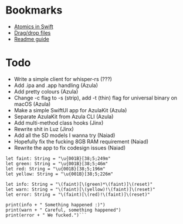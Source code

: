 # Bookmarks
- [Atomics in Swift](https://medium.com/macoclock/multi-threading-and-race-conditions-in-swift-13f3c8eb25c4)
- [Drag/drop files](https://developer.apple.com/forums/thread/696503)
- [Readme guide](https://dev.to/scottydocs/how-to-write-a-kickass-readme-5af9)

# Todo
- Write a simple client for whisper-rs (???)
- Add .ipa and .app handling (Azula)
- Add pretty colours (Azula)
- Change -c flag to -s (strip), add -t (thin) flag for universal binary on macOS (Azula)
- Make a simple SwiftUI app for AzulaKit (Azula)
- Separate AzulaKit from Azula CLI (Azula)
- Add multi-method class hooks (Jinx)
- Rewrite shit in Luz (Jinx)
- Add all the SD models I wanna try (Naiad)
- Hopefully fix the fucking 8GB RAM requirement (Naiad)
- Rewrite the app to fix codesign issues (Naiad)

```let reset: String = "\u{001B}[0m"
let faint: String = "\u{001B}[38;5;249m"
let green: String = "\u{001B}[38;5;46m"
let red: String = "\u{001B}[38;5;196m"
let yellow: String = "\u{001B}[38;5;226m"

let info: String = "\(faint)[\(green)*\(faint)]\(reset)"
let warn: String = "\(faint)[\(yellow)!\(faint)]\(reset)"
let error: String = "\(faint)[\(red)!\(faint)]\(reset)"

print(info + " Something happened :)")
print(warn + " Careful, something happened")
print(error + " We fucked.")```
